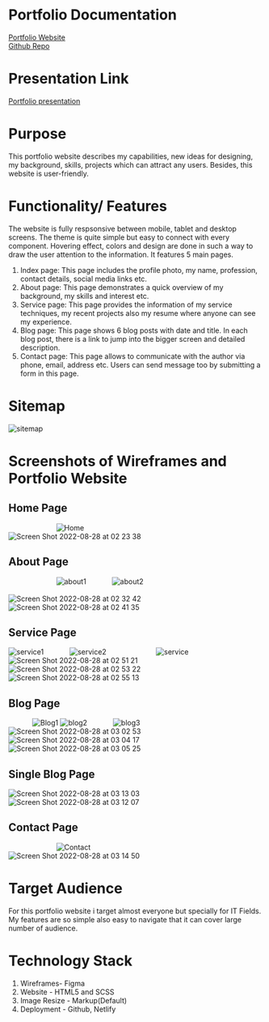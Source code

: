 # Portfolio Documentation #
[Portfolio Website](https://riajuljannah-portfolio.netlify.app)
<br/>
[Github Repo](https://github.com/fahimagithub/Portfolio)
<br/>
# Presentation Link #
[Portfolio presentation](https://www.youtube.com/watch?v=S0r6Yh3hd0Y)
<br/>
# Purpose #
This portfolio website describes my capabilities, new ideas for designing, my background, skills, projects which can attract any users. Besides, this website is user-friendly.
# Functionality/ Features #
The website is fully respsonsive between mobile, tablet and desktop screens. The theme is quite simple but easy to connect with every component. Hovering effect, colors and design are done in such a way to draw the user attention to the information.
It features 5 main pages.
<br/>
1. Index page: This page includes the profile photo, my name, profession, contact details, social media links etc.
2. About page: This page demonstrates a quick overview of my background, my skills and interest etc.
3. Service page: This page provides the information of my service techniques, my recent projects also my resume where anyone can see my experience.
4. Blog page: This page shows 6 blog posts with date and title. In each blog post, there is a link to jump into the bigger screen and detailed description.
5. Contact page: This page allows to communicate with the author via phone, email, address etc. Users can send message too by submitting a form in this page.
# Sitemap #
![sitemap](https://user-images.githubusercontent.com/105357829/187038867-80080820-1dc5-460e-b4fd-68669eb4b5e5.jpg)
# Screenshots of Wireframes and Portfolio Website #
## Home Page ##
&nbsp; &nbsp; &nbsp; &nbsp; &nbsp; &nbsp; &nbsp; &nbsp; &nbsp; &nbsp; &nbsp; &nbsp;
![Home](https://user-images.githubusercontent.com/105357829/187039771-4eaa6947-bd6a-4d80-a646-192c61b0f5c8.jpg)
<br/>
![Screen Shot 2022-08-28 at 02 23 38](https://user-images.githubusercontent.com/105357829/187039125-741de48a-167a-431a-8bf2-5a8dfd7cd4ff.png)
## About Page ##
&nbsp; &nbsp; &nbsp; &nbsp; &nbsp; &nbsp; &nbsp; &nbsp; &nbsp; &nbsp; &nbsp; &nbsp;
![about1](https://user-images.githubusercontent.com/105357829/187039536-7acba4cc-9230-47a9-8ba9-1c84be03a3a0.png)
&nbsp; &nbsp; &nbsp; &nbsp; &nbsp; &nbsp;
![about2](https://user-images.githubusercontent.com/105357829/187039541-b2c58ffb-0c32-4cda-b500-3a50181cceed.png)
<br/>
<br/>
![Screen Shot 2022-08-28 at 02 32 42](https://user-images.githubusercontent.com/105357829/187039675-86fffacc-7ef0-42ab-97f6-df87bbd08416.png)
&nbsp; &nbsp; &nbsp; &nbsp; &nbsp; &nbsp;
![Screen Shot 2022-08-28 at 02 41 35](https://user-images.githubusercontent.com/105357829/187039705-0ffc5903-c45f-4eec-bbe4-b847796c7c5d.png)
## Service Page ##
![service1](https://user-images.githubusercontent.com/105357829/187039836-b612b6ae-5ab2-40a6-8497-3fffea4437b8.png)
&nbsp; &nbsp; &nbsp; &nbsp; &nbsp; &nbsp;
![service2](https://user-images.githubusercontent.com/105357829/187039886-ea84f714-6184-415a-b90e-2369dab5870c.png)
&nbsp; &nbsp; &nbsp; &nbsp; &nbsp; &nbsp; &nbsp; &nbsp; &nbsp; &nbsp; &nbsp; &nbsp;
![service](https://user-images.githubusercontent.com/105357829/187039953-4d1056d2-ace6-4084-b6b5-7888ae2cebf0.png)
<br/>
![Screen Shot 2022-08-28 at 02 51 21](https://user-images.githubusercontent.com/105357829/187040101-c54f1045-1ad6-410b-b300-effe17350e49.png)
&nbsp; &nbsp; &nbsp; &nbsp; &nbsp; &nbsp;
![Screen Shot 2022-08-28 at 02 53 22](https://user-images.githubusercontent.com/105357829/187040169-ddcf865b-4d62-406e-b3bc-d13ce84bde53.png)
![Screen Shot 2022-08-28 at 02 55 13](https://user-images.githubusercontent.com/105357829/187040301-b8b7dfd2-6d2c-4cb4-b323-a9b7c8f52b19.png)
## Blog Page ##
&nbsp; &nbsp; &nbsp; &nbsp; &nbsp; &nbsp;
![Blog1](https://user-images.githubusercontent.com/105357829/187040367-16204e6f-5102-4093-8d18-453252edcc90.png)
![blog2](https://user-images.githubusercontent.com/105357829/187040382-ea061886-af24-46ec-8ff2-7aa9d8346176.png)
&nbsp; &nbsp; &nbsp; &nbsp; &nbsp; &nbsp;
![blog3](https://user-images.githubusercontent.com/105357829/187040422-9002330e-ecd5-42ec-855d-f6c25cc8a20d.png)
&nbsp; &nbsp; &nbsp; &nbsp; &nbsp; &nbsp;
![Screen Shot 2022-08-28 at 03 02 53](https://user-images.githubusercontent.com/105357829/187040496-1d3ba2f5-87c0-4511-82f7-d0854593a766.png)
![Screen Shot 2022-08-28 at 03 04 17](https://user-images.githubusercontent.com/105357829/187040545-24e9ccba-dbba-4a38-befc-103a5a92df17.png)
&nbsp; &nbsp; &nbsp; &nbsp; &nbsp; &nbsp; &nbsp; &nbsp; &nbsp; &nbsp; &nbsp; &nbsp; &nbsp; &nbsp; &nbsp; &nbsp; &nbsp; &nbsp; &nbsp; &nbsp; &nbsp; &nbsp; &nbsp; &nbsp;
![Screen Shot 2022-08-28 at 03 05 25](https://user-images.githubusercontent.com/105357829/187040571-bb6c9889-164a-42e8-a380-9466e35ce139.png)
## Single Blog Page ##
![Screen Shot 2022-08-28 at 03 13 03](https://user-images.githubusercontent.com/105357829/187040854-283b6ab2-dcbe-49b9-a779-f3198dcdde45.png)
&nbsp; &nbsp; &nbsp; &nbsp; &nbsp; &nbsp;
![Screen Shot 2022-08-28 at 03 12 07](https://user-images.githubusercontent.com/105357829/187040834-9eb1eb0d-26ff-40a4-8b60-86434b7909a6.png)
## Contact Page ##
&nbsp; &nbsp; &nbsp; &nbsp; &nbsp; &nbsp; &nbsp; &nbsp; &nbsp; &nbsp; &nbsp; &nbsp;
![Contact](https://user-images.githubusercontent.com/105357829/187040944-f85a2d46-2cdc-49cc-93fd-57a37d22178c.png)
&nbsp; &nbsp; &nbsp; &nbsp; &nbsp; &nbsp; &nbsp; &nbsp; &nbsp; &nbsp; &nbsp; &nbsp; &nbsp; &nbsp; &nbsp; &nbsp; &nbsp; &nbsp; &nbsp; &nbsp;
![Screen Shot 2022-08-28 at 03 14 50](https://user-images.githubusercontent.com/105357829/187040928-3646ed74-bbda-47e2-a706-b6a40ed3f15e.png)
# Target Audience #
For this portfolio website i target almost everyone but specially for IT Fields. My features are so simple also easy to navigate that it can cover large number of audience.
# Technology Stack #
1. Wireframes- Figma
2. Website - HTML5 and SCSS
3. Image Resize - Markup(Default)
4. Deployment - Github, Netlify






